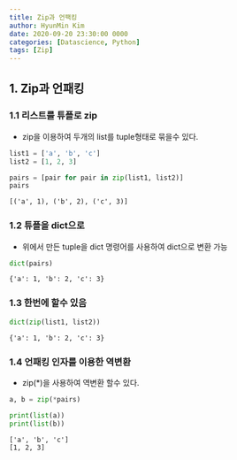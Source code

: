 ```yaml
---
title: Zip과 언팩킹
author: HyunMin Kim
date: 2020-09-20 23:30:00 0000
categories: [Datascience, Python]
tags: [Zip]
---
```


## 1. Zip과 언패킹
### 1.1 리스트를 튜플로 zip
- zip을 이용하여 두개의 list를 tuple형태로 묶을수 있다.
```python
list1 = ['a', 'b', 'c']
list2 = [1, 2, 3]
```

```python
pairs = [pair for pair in zip(list1, list2)]
pairs
```
    [('a', 1), ('b', 2), ('c', 3)]



### 1.2 튜플을 dict으로
- 위에서 만든 tuple을 dict 명령어를 사용하여 dict으로 변환 가능
```python
dict(pairs)
```
    {'a': 1, 'b': 2, 'c': 3}

### 1.3 한번에 할수 있음

```python
dict(zip(list1, list2))
```
    {'a': 1, 'b': 2, 'c': 3}



### 1.4 언패킹 인자를 이용한 역변환
- zip(*)을 사용하여 역변환 할수 있다.

```python
a, b = zip(*pairs)
```


```python
print(list(a))
print(list(b))
```

    ['a', 'b', 'c']
    [1, 2, 3]



```python

```